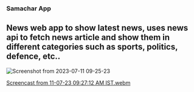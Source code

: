 ### Samachar App 
## News web app to show latest news, uses news api to fetch news article and show them in different categories such as sports, politics, defence, etc..

![Screenshot from 2023-07-11 09-25-23](https://github.com/pc29564530/Samachar/assets/43681370/1921bcfa-b25c-4ce1-92e2-271ff342957b)


[Screencast from 11-07-23 09:27:12 AM IST.webm](https://github.com/pc29564530/Samachar/assets/43681370/3859d2d0-191f-4866-879d-fa8d57b0ab44)
